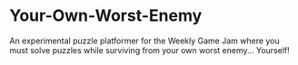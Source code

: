 # Your-Own-Worst-Enemy
An experimental puzzle platformer for the Weekly Game Jam where you must solve puzzles while surviving from your own worst enemy... Yourself!
